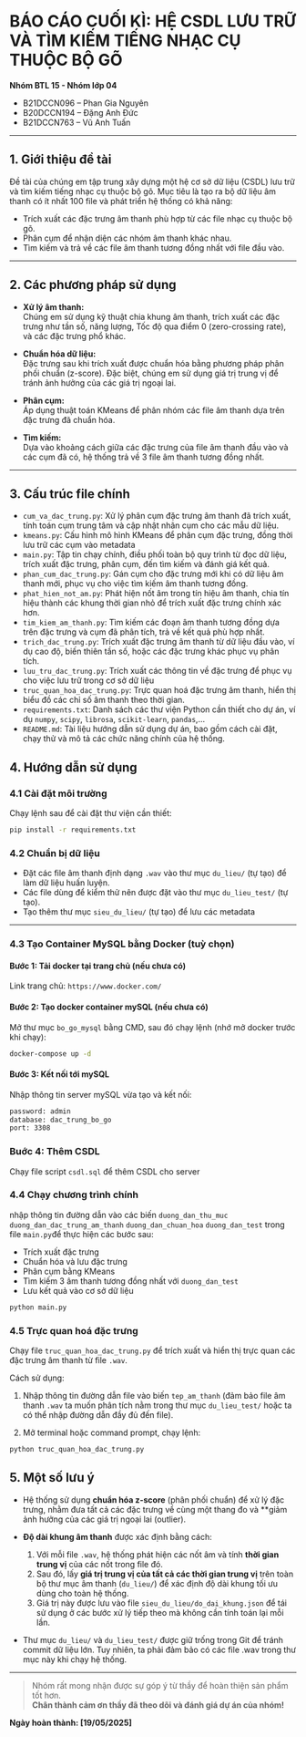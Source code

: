 # BÁO CÁO CUỐI KÌ: HỆ CSDL LƯU TRỮ VÀ TÌM KIẾM TIẾNG NHẠC CỤ THUỘC BỘ GÕ

**Nhóm BTL 15 - Nhóm lớp 04**  
- B21DCCN096 – Phan Gia Nguyên  
- B20DCCN194 – Đặng Anh Đức  
- B21DCCN763 – Vũ Anh Tuấn  

---

## 1. Giới thiệu đề tài

Đề tài của chúng em tập trung xây dựng một hệ cơ sở dữ liệu (CSDL) lưu trữ và tìm kiếm tiếng nhạc cụ thuộc bộ gõ. Mục tiêu là tạo ra bộ dữ liệu âm thanh có ít nhất 100 file và phát triển hệ thống có khả năng:

- Trích xuất các đặc trưng âm thanh phù hợp từ các file nhạc cụ thuộc bộ gõ.
- Phân cụm để nhận diện các nhóm âm thanh khác nhau.
- Tìm kiếm và trả về các file âm thanh tương đồng nhất với file đầu vào.

---

## 2. Các phương pháp sử dụng

- **Xử lý âm thanh:**  
  Chúng em sử dụng kỹ thuật chia khung âm thanh, trích xuất các đặc trưng như tần số, năng lượng, Tốc độ qua điểm 0 (zero-crossing rate), và các đặc trưng phổ khác.

- **Chuẩn hóa dữ liệu:**  
  Đặc trưng sau khi trích xuất được chuẩn hóa bằng phương pháp phân phối chuẩn (z-score). Đặc biệt, chúng em sử dụng giá trị trung vị để tránh ảnh hưởng của các giá trị ngoại lai.

- **Phân cụm:**  
  Áp dụng thuật toán KMeans để phân nhóm các file âm thanh dựa trên đặc trưng đã chuẩn hóa.

- **Tìm kiếm:**  
  Dựa vào khoảng cách giữa các đặc trưng của file âm thanh đầu vào và các cụm đã có, hệ thống trả về 3 file âm thanh tương đồng nhất.

---

## 3. Cấu trúc file chính

- `cum_va_dac_trung.py`: Xử lý phân cụm đặc trưng âm thanh đã trích xuất, tính toán cụm trung tâm và cập nhật nhãn cụm cho các mẫu dữ liệu.
- `kmeans.py`: Cấu hình mô hình KMeans để phân cụm đặc trưng, đồng thời lưu trữ các cụm vào metadata
- `main.py`: Tập tin chạy chính, điều phối toàn bộ quy trình từ đọc dữ liệu, trích xuất đặc trưng, phân cụm, đến tìm kiếm và đánh giá kết quả.
- `phan_cum_dac_trung.py`: Gán cụm cho đặc trưng mới khi có dữ liệu âm thanh mới, phục vụ cho việc tìm kiếm âm thanh tương đồng.
- `phat_hien_not_am.py`: Phát hiện nốt âm trong tín hiệu âm thanh, chia tín hiệu thành các khung thời gian nhỏ để trích xuất đặc trưng chính xác hơn.
- `tim_kiem_am_thanh.py`: Tìm kiếm các đoạn âm thanh tương đồng dựa trên đặc trưng và cụm đã phân tích, trả về kết quả phù hợp nhất.
- `trich_dac_trung.py`: Trích xuất đặc trưng âm thanh từ dữ liệu đầu vào, ví dụ cao độ, biến thiên tần số, hoặc các đặc trưng khác phục vụ phân tích.
- `luu_tru_dac_trung.py`: Trích xuất các thông tin về đặc trưng để phục vụ cho việc lưu trữ trong cơ sở dữ liệu
- `truc_quan_hoa_dac_trung.py`: Trực quan hoá đặc trưng âm thanh, hiển thị biểu đồ các chỉ số âm thanh theo thời gian.
- `requirements.txt`: Danh sách các thư viện Python cần thiết cho dự án, ví dụ `numpy`, `scipy`, `librosa`, `scikit-learn`, `pandas`,...
- `README.md`: Tài liệu hướng dẫn sử dụng dự án, bao gồm cách cài đặt, chạy thử và mô tả các chức năng chính của hệ thống.

## 4. Hướng dẫn sử dụng

### 4.1 Cài đặt môi trường

Chạy lệnh sau để cài đặt thư viện cần thiết:

```bash
pip install -r requirements.txt
```

### 4.2 Chuẩn bị dữ liệu

- Đặt các file âm thanh định dạng `.wav` vào thư mục `du_lieu/` (tự tạo) để làm dữ liệu huấn luyện.
- Các file dùng để kiểm thử nên được đặt vào thư mục `du_lieu_test/` (tự tạo).
- Tạo thêm thư mục `sieu_du_lieu/` (tự tạo) để lưu các metadata

---

### 4.3 Tạo Container MySQL bằng Docker (tuỳ chọn)
#### Bước 1: Tải docker tại trang chủ (nếu chưa có)
Link trang chủ: `https://www.docker.com/`

#### Bước 2: Tạo docker container mySQL (nếu chưa có)
Mở thư mục `bo_go_mysql` bằng CMD, sau đó chạy lệnh (nhớ mở docker trước khi chạy):

```bash
docker-compose up -d
```

#### Bước 3: Kết nối tới mySQL
Nhập thông tin server mySQL vừa tạo và kết nối:

```bash
password: admin
database: dac_trung_bo_go
port: 3308
```

### Buớc 4: Thêm CSDL
Chạy file script `csdl.sql` để thêm CSDL cho server


### 4.4 Chạy chương trình chính

nhập thông tin đường dẫn vào các biến `duong_dan_thu_muc` `duong_dan_dac_trung_am_thanh` `duong_dan_chuan_hoa` `duong_dan_test` trong file `main.py`để thực hiện các bước sau:

- Trích xuất đặc trưng  
- Chuẩn hóa và lưu đặc trưng  
- Phân cụm bằng KMeans 
- Tìm kiếm 3 âm thanh tương đồng nhất với `duong_dan_test`
- Lưu kết quả vào cơ sở dữ liệu

```bash
python main.py
```

### 4.5 Trực quan hoá đặc trưng 

Chạy file `truc_quan_hoa_dac_trung.py` để trích xuất và hiển thị trực quan các đặc trưng âm thanh từ file `.wav`.

Cách sử dụng:

1. Nhập thông tin đường dẫn file vào biến `tep_am_thanh` (đảm bảo file âm thanh `.wav` ta muốn phân tích nằm trong thư mục `du_lieu_test/` hoặc ta có thể nhập đường dẫn đầy đủ đến file).

2. Mở terminal hoặc command prompt, chạy lệnh:

```bash
python truc_quan_hoa_dac_trung.py
```

## 5. Một số lưu ý
- Hệ thống sử dụng **chuẩn hóa z-score** (phân phối chuẩn) để xử lý đặc trưng, nhằm đưa tất cả các đặc trưng về cùng một thang đo và **giảm ảnh hưởng của các giá trị ngoại lai (outlier).

- **Độ dài khung âm thanh** được xác định bằng cách:
  1. Với mỗi file `.wav`, hệ thống phát hiện các nốt âm và tính **thời gian trung vị** của các nốt trong file đó.
  2. Sau đó, lấy **giá trị trung vị của tất cả các thời gian trung vị** trên toàn bộ thư mục âm thanh (`du_lieu/`) để xác định độ dài khung tối ưu dùng cho toàn hệ thống.
  3. Giá trị này được lưu vào file `sieu_du_lieu/do_dai_khung.json` để tái sử dụng ở các bước xử lý tiếp theo mà không cần tính toán lại mỗi lần.

- Thư mục `du_lieu/` và `du_lieu_test/` được giữ trống trong Git để tránh commit dữ liệu lớn. Tuy nhiên, ta phải đảm bảo có các file .wav trong thư mục này khi chạy hệ thống.



---

> Nhóm rất mong nhận được sự góp ý từ thầy để hoàn thiện sản phẩm tốt hơn.  
> **Chân thành cảm ơn thầy đã theo dõi và đánh giá dự án của nhóm!**

**Ngày hoàn thành: [19/05/2025]**
